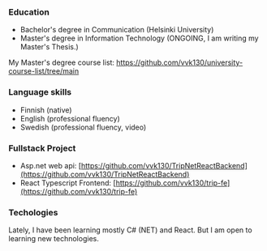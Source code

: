 ###

### Education
- Bachelor's degree in Communication (Helsinki University)
- Master's degree in Information Technology (ONGOING, I am writing my Master's Thesis.)

My Master's degree course list: https://github.com/vvk130/university-course-list/tree/main

### Language skills
- Finnish (native)
- English (professional fluency)
- Swedish (professional fluency, video)

### Fullstack Project
- Asp.net web api: [https://github.com/vvk130/TripNetReactBackend](https://github.com/vvk130/TripNetReactBackend)
- React Typescript Frontend: [https://github.com/vvk130/trip-fe](https://github.com/vvk130/trip-fe)

### Techologies
Lately, I have been learning mostly C# (NET) and React. But I am open to learning new technologies. 

